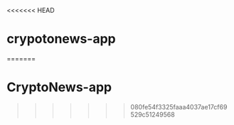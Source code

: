 <<<<<<< HEAD
# crypotonews-app
 
=======
# CryptoNews-app
>>>>>>> 080fe54f3325faaa4037ae17cf69529c51249568
